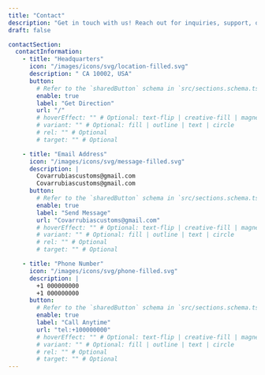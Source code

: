 ```yaml
---
title: "Contact"
description: "Get in touch with us! Reach out for inquiries, support, or feedback. "
draft: false

contactSection:
  contactInformation:
    - title: "Headquarters"
      icon: "/images/icons/svg/location-filled.svg"
      description: " CA 10002, USA"
      button:
        # Refer to the `sharedButton` schema in `src/sections.schema.ts` for all available configuration options (e.g., enable, label, url, hoverEffect, variant, icon, tag, rel, class, target, etc.)
        enable: true
        label: "Get Direction"
        url: "/"
        # hoverEffect: "" # Optional: text-flip | creative-fill | magnetic | magnetic-text-flip
        # variant: "" # Optional: fill | outline | text | circle
        # rel: "" # Optional
        # target: "" # Optional

    - title: "Email Address"
      icon: "/images/icons/svg/message-filled.svg"
      description: |
        Covarrubiascustoms@gmail.com
        Covarrubiascustoms@gmail.com
      button:
        # Refer to the `sharedButton` schema in `src/sections.schema.ts` for all available configuration options (e.g., enable, label, url, hoverEffect, variant, icon, tag, rel, class, target, etc.)
        enable: true
        label: "Send Message"
        url: "Covarrubiascustoms@gmail.com"
        # hoverEffect: "" # Optional: text-flip | creative-fill | magnetic | magnetic-text-flip
        # variant: "" # Optional: fill | outline | text | circle
        # rel: "" # Optional
        # target: "" # Optional

    - title: "Phone Number"
      icon: "/images/icons/svg/phone-filled.svg"
      description: |
        +1 000000000
        +1 000000000
      button:
        # Refer to the `sharedButton` schema in `src/sections.schema.ts` for all available configuration options (e.g., enable, label, url, hoverEffect, variant, icon, tag, rel, class, target, etc.)
        enable: true
        label: "Call Anytime"
        url: "tel:+100000000"
        # hoverEffect: "" # Optional: text-flip | creative-fill | magnetic | magnetic-text-flip
        # variant: "" # Optional: fill | outline | text | circle
        # rel: "" # Optional
        # target: "" # Optional
---
```

